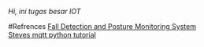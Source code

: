*Hi, ini tugas besar IOT*

#Refrences
[Fall Detection and Posture Monitoring System](https://web.wpi.edu/Pubs/E-project/Available/E-project-022819-104135/unrestricted/Fall_Detection_and_Posture_Monitoring_System.pdf) <br>
[Steves mqtt python tutorial](http://www.steves-internet-guide.com/into-mqtt-python-client/)